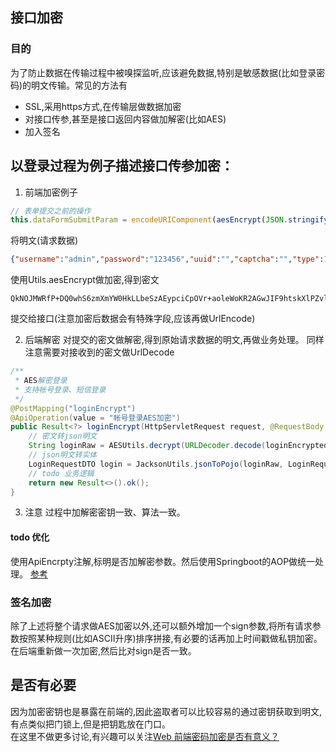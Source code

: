 ## 接口加密

### 目的
为了防止数据在传输过程中被嗅探监听,应该避免数据,特别是敏感数据(比如登录密码)的明文传输。常见的方法有
* SSL,采用https方式,在传输层做数据加密
* 对接口传参,甚至是接口返回内容做加解密(比如AES)
* 加入签名

## 以登录过程为例子描述接口传参加密：
1. 前端加密例子
```javascript
// 表单提交之前的操作
this.dataFormSubmitParam = encodeURIComponent(aesEncrypt(JSON.stringify(this.dataForm)))
```
将明文(请求数据)
```json
{"username":"admin","password":"123456","uuid":"","captcha":"","type":10}
```
使用Utils.aesEncrypt做加密,得到密文
```
QkNOJMWRfP+DQ0whS6zmXmYW0HkLLbeSzAEypciCpOVr+aoleWoKR2AGwJIF9htskXlPZvlvNiwvqYtJqopnYWnfPGFkWHhjafhYnUJ1lDI=
```
提交给接口(注意加密后数据会有特殊字段,应该再做UrlEncode)

2. 后端解密
对提交的密文做解密,得到原始请求数据的明文,再做业务处理。
同样注意需要对接收到的密文做UrlDecode
```java
/**
 * AES解密登录
 * 支持帐号登录、短信登录
 */
@PostMapping("loginEncrypt")
@ApiOperation(value = "帐号登录AES加密")
public Result<?> loginEncrypt(HttpServletRequest request, @RequestBody String loginEncrypted) throws UnsupportedEncodingException {
    // 密文转json明文
    String loginRaw = AESUtils.decrypt(URLDecoder.decode(loginEncrypted, "utf-8"));
    // json明文转实体
    LoginRequestDTO login = JacksonUtils.jsonToPojo(loginRaw, LoginRequestDTO.class);
    // todo 业务逻辑
    return new Result<>().ok();
}
```

3. 注意
过程中加解密密钥一致、算法一致。

#### todo 优化
使用ApiEncrpty注解,标明是否加解密参数。然后使用Springboot的AOP做统一处理。
[参考](https://blog.csdn.net/weixin_44505962/article/details/101231330)

### 签名加密
除了上述将整个请求做AES加密以外,还可以额外增加一个sign参数,将所有请求参数按照某种规则(比如ASCII升序)排序拼接,有必要的话再加上时间戳做私钥加密。
在后端重新做一次加密,然后比对sign是否一致。

## 是否有必要
因为加密密钥也是暴露在前端的,因此盗取者可以比较容易的通过密钥获取到明文,有点类似把门锁上,但是把钥匙放在门口。    
在这里不做更多讨论,有兴趣可以关注[Web 前端密码加密是否有意义？](https://www.zhihu.com/question/25539382)



